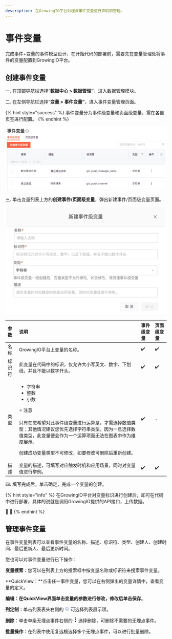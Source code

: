 ```yaml
---
description: 在GrowingIO平台对埋点事件变量进行声明和管理。
---
```


# 事件变量

完成事件+变量的事件模型设计、在开始代码的部署前，需要先在变量管理处将事件的变量配置到GrowingIO平台。

## 创建事件变量

一. 在顶部导航栏选择“**数据中心 &gt; 数据管理”**，进入数据管理模块。

二. 在左侧导航栏选择“**变量 &gt; 事件变量”**，进入事件变量管理页面。

{% hint style="success" %}
事件变量分为事件级变量和页面级变量，需在各自页签进行配置。
{% endhint %}

![](../../../../.gitbook/assets/image%20%28134%29.png)

三. 单击变量列表上方的**创建事件/页面级变量**，弹出新建事件/页面级变量页面。

![](../../../../.gitbook/assets/image%20%2826%29.png)

<table>
  <thead>
    <tr>
      <th style="text-align:left">&#x53C2;&#x6570;</th>
      <th style="text-align:left">&#x8BF4;&#x660E;</th>
      <th style="text-align:left">&#x4E8B;&#x4EF6;&#x7EA7;&#x53D8;&#x91CF;</th>
      <th style="text-align:left">&#x9875;&#x9762;&#x7EA7;&#x53D8;&#x91CF;</th>
    </tr>
  </thead>
  <tbody>
    <tr>
      <td style="text-align:left">&#x540D;&#x79F0;</td>
      <td style="text-align:left">GrowingIO&#x5E73;&#x53F0;&#x4E0A;&#x53D8;&#x91CF;&#x7684;&#x540D;&#x79F0;&#x3002;</td>
      <td
      style="text-align:left">&#x2714;&#xFE0F;</td>
        <td style="text-align:left">&#x2714;&#xFE0F;</td>
    </tr>
    <tr>
      <td style="text-align:left">&#x6807;&#x8BC6;&#x7B26;</td>
      <td style="text-align:left">&#x6B64;&#x53D8;&#x91CF;&#x5728;&#x4EE3;&#x7801;&#x4E2D;&#x7684;&#x6807;&#x8BC6;&#xFF0C;&#x4EC5;&#x5141;&#x8BB8;&#x5927;&#x5C0F;&#x5199;&#x82F1;&#x6587;&#x3001;&#x6570;&#x5B57;&#x3001;&#x4E0B;&#x5212;&#x7EBF;&#xFF0C;&#x5E76;&#x4E14;&#x4E0D;&#x80FD;&#x4EE5;&#x6570;&#x5B57;&#x5F00;&#x5934;&#x3002;</td>
      <td
      style="text-align:left">&#x2714;&#xFE0F;</td>
        <td style="text-align:left">&#x2714;&#xFE0F;</td>
    </tr>
    <tr>
      <td style="text-align:left">&#x7C7B;&#x578B;</td>
      <td style="text-align:left">
        <ul>
          <li>&#x5B57;&#x7B26;&#x4E32;</li>
          <li>&#x6574;&#x6570;</li>
          <li>&#x5C0F;&#x6570;</li>
        </ul>
        <p>&#x2B50; &#x6CE8;&#x610F;</p>
        <p>&#x53EA;&#x6709;&#x5728;&#x60A8;&#x5E0C;&#x671B;&#x5BF9;&#x6B64;&#x4E8B;&#x4EF6;&#x7EA7;&#x53D8;&#x91CF;&#x8FDB;&#x884C;&#x8FD0;&#x7B97;&#x662F;&#xFF0C;&#x624D;&#x9700;&#x9009;&#x62E9;&#x6570;&#x503C;&#x7C7B;&#x578B;&#xFF1B;&#x5176;&#x4ED6;&#x60C5;&#x51B5;&#x5EFA;&#x8BAE;&#x60A8;&#x4F18;&#x5148;&#x9009;&#x62E9;&#x5B57;&#x7B26;&#x4E32;&#x7C7B;&#x578B;&#x3002;&#x56E0;&#x4E3A;&#x4E00;&#x65E6;&#x9009;&#x62E9;&#x6570;&#x503C;&#x7C7B;&#x578B;&#xFF0C;&#x6B64;&#x53D8;&#x91CF;&#x4FBF;&#x4F1A;&#x4F5C;&#x4E3A;&#x4E00;&#x4E2A;&#x8FD0;&#x7B97;&#x9879;&#x800C;&#x65E0;&#x6CD5;&#x5728;&#x56FE;&#x8868;&#x4E2D;&#x4F5C;&#x4E3A;&#x7EF4;&#x5EA6;&#x5C55;&#x793A;&#x3002;</p>
        <p>&#x521B;&#x5EFA;&#x6210;&#x529F;&#x53D8;&#x91CF;&#x7C7B;&#x578B;&#x4E0D;&#x53EF;&#x4FEE;&#x6539;&#xFF0C;&#x5982;&#x8981;&#x4FEE;&#x6539;&#x53EF;&#x5220;&#x9664;&#x540E;&#x91CD;&#x65B0;&#x521B;&#x5EFA;&#x3002;</p>
      </td>
      <td style="text-align:left">&#x2714;&#xFE0F;</td>
      <td style="text-align:left">-</td>
    </tr>
    <tr>
      <td style="text-align:left">&#x63CF;&#x8FF0;</td>
      <td style="text-align:left">&#x53D8;&#x91CF;&#x7684;&#x63CF;&#x8FF0;&#xFF0C;&#x53EF;&#x586B;&#x5199;&#x5BF9;&#x5E94;&#x89E6;&#x53D1;&#x65F6;&#x673A;&#x548C;&#x5E94;&#x7528;&#x573A;&#x666F;&#xFF0C;&#x540C;&#x65F6;&#x5BF9;&#x53D8;&#x91CF;&#x503C;&#x8FDB;&#x884C;&#x4E3E;&#x4F8B;&#x3002;</td>
      <td
      style="text-align:left">&#x2714;&#xFE0F;</td>
        <td style="text-align:left">&#x2714;&#xFE0F;</td>
    </tr>
  </tbody>
</table>四. 填写完成后，单击确定，完成一个变量的创建。

{% hint style="info" %}
在GrowingIO平台对变量标识进行创建后，即可在代码中进行部署，具体的说就是调用GrowingIO提供的API接口，上传数据。

🍎 🍎 
{% endhint %}

## 管理事件变量

在事件变量列表可以查看事件变量的名称、描述、标识符、类型、创建人、创建时间、最后更新人、最后更新时间。

您也可以对事件变量进行已下操作：

**变量搜索**：您可以在列表上方的搜索框中按变量名称或标识符来搜索事件变量。

**QuickView：**点击任一事件变量，您可以在右侧弹出的变量详情中，查看变量的定义。

**编辑：**在QuickView界面单击变量的参数进行修改，修改后单击**保存**。

**列定制**：单击列表表头右侧的 ![](../../../../.gitbook/assets/lie-ding-zhi.png) 可选择列表展示项。

**删除**：单击单条无埋点事件右侧的 ![](../../../../.gitbook/assets/dian-dian-dian.png) 选择删除，可删除不需要的无埋点事件。

**批量操作**：在列表中使用复选框选择多个无埋点事件，可以进行批量删除。

